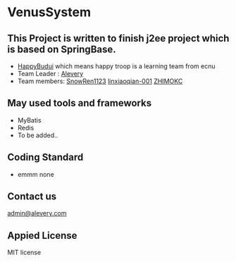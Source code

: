 # VenusSystem

## This Project is written to finish j2ee project which is based on SpringBase.

* [HappyBudui](https://happybudui.com) which means happy troop is a learning team from ecnu
* Team Leader : [Alevery](https://alevery.com)
* Team members: [SnowRen1123](https://github.com/snowren1123) [linxiaoqian-001](https://github.com/linxiaoqian-001) [ZHIMOKC](https://github.com/ZHIMOKC)

## May used tools and frameworks
* MyBatis
* Redis
* To be added..

## Coding Standard
* emmm none

## Contact us
admin@alevery.com

## Appied License 
MIT license 